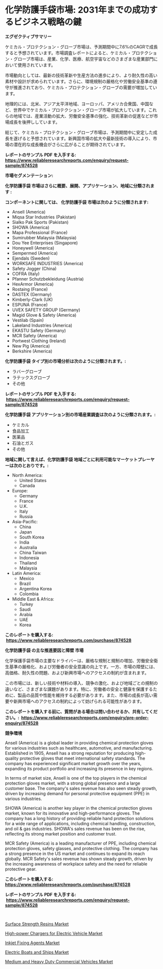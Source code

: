 <p><h1>化学防護手袋市場: 2031年までの成功するビジネス戦略の鍵</h1></p><p><strong>エグゼクティブサマリー</strong></p>
<p><p>ケミカル・プロテクション・グローブ市場は、予測期間中に7.6%のCAGRで成長すると予想されています。市場調査レポートによると、ケミカル・プロテクション・グローブ市場は、産業、化学、医療、航空宇宙などのさまざまな産業部門において使用されています。</p><p>市場動向としては、最新の技術革新や生産方法の進歩により、より耐久性の高い素材や設計が求められています。さらに、環境規制の厳格化や労働安全基準の遵守が推進されており、ケミカル・プロテクション・グローブの需要が増加しています。</p><p>地理的には、北米、アジア太平洋地域、ヨーロッパ、アメリカ合衆国、中国など、世界中でケミカル・プロテクション・グローブ市場が拡大しています。これらの地域では、産業活動の拡大、労働安全基準の強化、技術革新の促進などが市場成長を後押ししています。</p><p>総じて、ケミカル・プロテクション・グローブ市場は、予測期間中に安定した成長を遂げると予想されています。新興国市場の拡大や最新技術の導入により、市場の潜在的な成長機会がさらに広がることが期待されています。</p></p>
<p><strong>レポートのサンプル PDF を入手する: <a href="https://www.reliableresearchreports.com/enquiry/request-sample/874528">https://www.reliableresearchreports.com/enquiry/request-sample/874528</a></strong></p>
<p><strong>市場セグメンテーション:</strong></p>
<p><strong> 化学防護手袋 市場はさらに概要、展開、アプリケーション、地域に分類されます :</strong></p>
<p><strong>コンポーネントに関しては、 化学防護手袋 市場は次のように分類されます: &nbsp;</strong></p>
<p><ul><li>Ansell (America)</li><li>Miqsa Star Industries (Pakistan)</li><li>Sialko Pak Sports (Pakistan)</li><li>SHOWA (America)</li><li>Mapa Professional (France)</li><li>Sumirubber Malaysia (Malaysia)</li><li>Dou Yee Enterprises (Singapore)</li><li>Honeywell (America)</li><li>Sempermed (America)</li><li>Ejendals (Sweden)</li><li>WORKSAFE INDUSTRIES (America)</li><li>Safety Jogger (China)</li><li>COFRA (Italy)</li><li>Pfanner Schutzbekleidung (Austria)</li><li>HexArmor (America)</li><li>Rostaing (France)</li><li>DASTEX (Germany)</li><li>Kimberly-Clark (UK)</li><li>ESPUNA (France)</li><li>UVEX SAFETY GROUP (Germany)</li><li>Magid Glove & Safety (America)</li><li>Vestilab (Spain)</li><li>Lakeland Industries (America)</li><li>EKASTU Safety (Germany)</li><li>MCR Safety (America)</li><li>Portwest Clothing (Ireland)</li><li>New Pig (America)</li><li>Berkshire (America)</li></ul></p>
<p><strong> 化学防護手袋 タイプ別の市場分析は次のように分類されます。:</strong></p>
<p><ul><li>ラバーグローブ</li><li>ラテックスグローブ</li><li>その他</li></ul></p>
<p><strong>レポートのサンプル PDF を入手する: &nbsp;<a href="https://www.reliableresearchreports.com/enquiry/request-sample/874528">https://www.reliableresearchreports.com/enquiry/request-sample/874528</a></strong></p>
<p><strong> 化学防護手袋 アプリケーション別の市場産業調査は次のように分類されます。:</strong></p>
<p><ul><li>ケミカル</li><li>食品加工</li><li>医薬品</li><li>石油とガス</li><li>その他</li></ul></p>
<p><strong>地域に関して言えば、化学防護手袋 地域ごとに利用可能なマーケットプレーヤーは次のとおりです。:</strong></p>
<p><ul>
    <li>
        North America:
        <ul>
            <li>United States</li>
            <li>Canada</li>
        </ul>
    </li>
    <li>
        Europe:
        <ul>
            <li>Germany</li>
            <li>France</li>
            <li>U.K.</li>
            <li>Italy</li>
            <li>Russia</li>
        </ul>
    </li>
    <li>
        Asia-Pacific:
        <ul>
            <li>China</li>
            <li>Japan</li>
            <li>South Korea</li>
            <li>India</li>
            <li>Australia</li>
            <li>China Taiwan</li>
            <li>Indonesia</li>
            <li>Thailand</li>
            <li>Malaysia</li>
        </ul>
    </li>
    <li>
        Latin America:
        <ul>
            <li>Mexico</li>
            <li>Brazil</li>
            <li>Argentina Korea</li>
            <li>Colombia</li>
        </ul>
    </li>
    <li>
        Middle East & Africa:
        <ul>
            <li>Turkey</li>
            <li>Saudi</li>
            <li>Arabia</li>
            <li>UAE</li>
            <li>Korea</li>
        </ul>
    </li>
    </ul></p>
<p><strong>このレポートを購入する: &nbsp;<a href="https://www.reliableresearchreports.com/purchase/874528">https://www.reliableresearchreports.com/purchase/874528</a></strong></p>
<p><strong>化学防護手袋 の主な推進要因と障壁 市場</strong></p>
<p><p>化学保護手袋市場の主要なドライバーは、厳格な規制と規制の増加、労働安全衛生基準の厳格化、および労働者の安全意識の向上です。一方、市場の障壁には、高価格、耐久性の問題、および新興市場へのアクセスの制約が含まれます。</p><p>この市場には、新しい技術や材料の導入、競争の激化、および地域ごとの規制の違いなど、さまざまな課題があります。特に、労働者の安全と健康を保護するために、製品の品質や性能を維持する必要があります。また、市場の成長が高い需要や新興市場へのアクセスの制約によって妨げられる可能性があります。</p></p>
<p><strong>このレポートを購入する前に、質問がある場合は問い合わせるか、共有してください。:&nbsp; <a href="https://www.reliableresearchreports.com/enquiry/pre-order-enquiry/874528">https://www.reliableresearchreports.com/enquiry/pre-order-enquiry/874528</a></strong></p>
<p><strong>競争環境</strong></p>
<p><p>Ansell (America) is a global leader in providing chemical protection gloves for various industries such as healthcare, automotive, and manufacturing. Established in 1905, Ansell has a strong reputation for producing high-quality protective gloves that meet international safety standards. The company has experienced significant market growth over the years, expanding its product portfolio and increasing its presence in key regions.</p><p>In terms of market size, Ansell is one of the top players in the chemical protection gloves market, with a strong global presence and a large customer base. The company's sales revenue has also seen steady growth, driven by increasing demand for personal protective equipment (PPE) in various industries.</p><p>SHOWA (America) is another key player in the chemical protection gloves market, known for its innovative and high-performance gloves. The company has a long history of providing reliable hand protection solutions for a wide range of applications, including chemical handling, construction, and oil & gas industries. SHOWA's sales revenue has been on the rise, reflecting its strong market position and customer trust.</p><p>MCR Safety (America) is a leading manufacturer of PPE, including chemical protection gloves, safety glasses, and protective clothing. The company has a strong presence in the US market and continues to expand its reach globally. MCR Safety's sales revenue has shown steady growth, driven by the increasing awareness of workplace safety and the need for reliable protective gear.</p></p>
<p><strong>このレポートを購入する: &nbsp; <a href="https://www.reliableresearchreports.com/purchase/874528">https://www.reliableresearchreports.com/purchase/874528</a></strong></p>
<p><strong>レポートのサンプル PDF を入手する: &nbsp;<a href="https://www.reliableresearchreports.com/enquiry/request-sample/874528">https://www.reliableresearchreports.com/enquiry/request-sample/874528</a></strong><strong></strong></p>
<p>&nbsp;</p>
<p><p><a href="https://view.publitas.com/reportprime-1/surface-strength-resins-market-size-focuses-on-market-dynamics-in-depth-analysis-and-future-projections-of-its-market-forecasted-for-period-from-2024-to-2031/">Surface Strength Resins Market</a></p><p><a href="https://shimmer-gardenia-37a.notion.site/High-power-Chargers-for-Electric-Vehicle-Market-Size-Market-Share-and-Global-Market-Analysis-Report-32553fac68dc4737947bc86bd5b954a2">High-power Chargers for Electric Vehicle Market</a></p><p><a href="https://view.publitas.com/reportprime-1/inkjet-fixing-agents-market-size-growth-and-forecast-from-2024-2031/">Inkjet Fixing Agents Market</a></p><p><a href="https://meowing-lemming-dd3.notion.site/Electric-Boats-and-Ships-Market-Size-Market-Trends-and-Growth-Outlook-forecasted-for-period-from-2-51be8a6de2d04af98c3fa93d31e27197">Electric Boats and Ships Market</a></p><p><a href="https://unruly-ladybug-44b.notion.site/Global-Medium-and-Heavy-Duty-Commercial-Vehicles-Market-by-Types-Applications-and-Major-Players-w-57521f70ad6c47bab0dd263c79753954">Medium and Heavy Duty Commercial Vehicles Market</a></p></p>